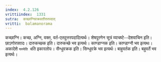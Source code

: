 ```yaml
---
index:  4.2.126
vrittiindex:  1331
sutra:  कच्छाग्निवक्रवर्तोत्तरपदात्
vritti:  balamanorama 
---
```


कच्छाग्नि। कच्छ, अग्नि, वक्त, वर्त-एतदुत्तरपदादित्यर्थः। शेषपूरणेन सूत्रं व्याचष्टे--देशवाचिन इति। छाऽणोरपवादः। दारुकच्छक इति। दारुकच्छे भव इत्यर्थः। काण्डाग्नक इति। काण्डाग्नौ भव इत्यथः। अकादेशे `यस्येति चे`ति इकारलोपः। सैन्धुवक्रक इति। सिन्धुवक्रे भव इत्यर्थः। बाहुवर्तक इति। बहुवर्ते भव इत्यर्थः। 

